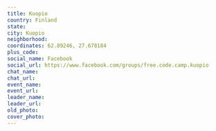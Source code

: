 ```yaml
---
title: Kuopio
country: Finland
state: 
city: Kuopio
neighborhood: 
coordinates: 62.89246, 27.678184
plus_code:
social_name: Facebook
social_url: https://www.facebook.com/groups/free.code.camp.kuopio
chat_name:
chat_url:
event_name:
event_url:
leader_name:
leader_url:
old_photo: 
cover_photo:
---
```

